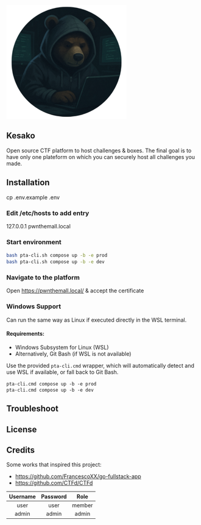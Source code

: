 ![logo no text](frontend/public/logo-no-text.png)

## Kesako

Open source CTF platform to host challenges & boxes.
The final goal is to have only one plateform on which you can securely host all challenges you made.

## Installation

cp .env.example .env

### Edit /etc/hosts to add entry

127.0.0.1 pwnthemall.local 

### Start environment

   ```bash
   bash pta-cli.sh compose up -b -e prod
   bash pta-cli.sh compose up -b -e dev
   ```

### Navigate to the platform

Open https://pwnthemall.local/ & accept the certificate

### Windows Support
Can run the same way as Linux if executed directly in the WSL terminal.
#### Requirements:
   - Windows Subsystem for Linux (WSL)
   - Alternatively, Git Bash (if WSL is not available)

Use the provided `pta-cli.cmd` wrapper, which will automatically detect and use WSL if available, or fall back to Git Bash. 
   ```shell
   pta-cli.cmd compose up -b -e prod
   pta-cli.cmd compose up -b -e dev
   ```

## Troubleshoot

## License

## Credits

Some works that inspired this project:

- https://github.com/FrancescoXX/go-fullstack-app
- https://github.com/CTFd/CTFd

|Username|Password|Role|
|:----------:|:---------:|:------:|
|user|user|member|
|admin|admin|admin|
